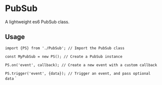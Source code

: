 # PubSub
A lightweight es6 PubSub class.

## Usage
`import {PS} from './PubSub'; // Import the PubSub class`

`const MyPubSub = new PS(); // Create a PubSub instance`

`PS.on('event', callback); // Create a new event with a custom callback`

`PS.trigger('event', {data}); // Trigger an event, and pass optional data`
`
